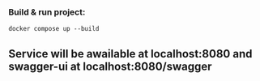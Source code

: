 ### Build & run project:
```
docker compose up --build
```
## Service will be awailable at localhost:8080 and swagger-ui at localhost:8080/swagger
